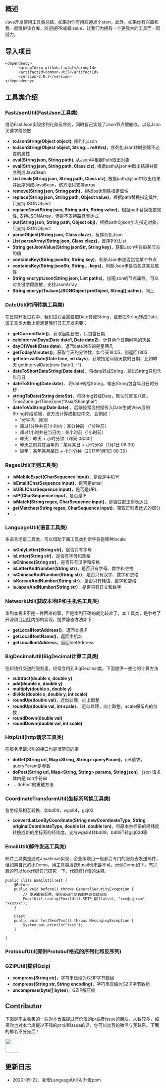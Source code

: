 ## 概述
Java开发常用工具类总结，如果对你有用欢迎点个start，此外，如果你有兴趣和我一起维护该仓库，欢迎提PR或者issue，让我们为拥有一个更强大的工具而一同努力。

## 导入项目
```
<dependency>
      <groupId>io.github.ljwlgl</groupId>
      <artifactId>common-util</artifactId>
      <version>2.0.7</version>
</dependency>
```
## 工具类介绍

### **FastJsonUtil(FastJson工具类)**
借助FastJson实现序列化和反序列，同时自己实现了Json节点增删改，以及Json关键字段脱敏
- **toJsonString(Object object)**, 序列化Json
- **toJsonString(Object object, String... reAttrs)**，序列化Json转时删除不必要的属性
- **eval(String json, String path)**, 从Json中根据Path取出对象
- **eval(String json, String path, Class<T> clz)**, 根据path从json中取出结果并反序列成JavaBean
- **List<T> evals(String json, String path, Class<T> clz)**, 根据path从json中取出结果并反序列成JavaBean，该方法只支持array
- **remove(String json, String path)**，根据path删除指定属性
- **replace(String json, String path, Object value)**，根据path替换指定属性, 只支持JSONObject
- **replaceNew(String json, String path, String value)**，根据path替换指定属性, 支持JSONArray，但是不支持路径表达式
- **put(String json, String path, Object obj)**，根据path向json加入指定对象，只支持JSONObject
- **parseObject(String json, Class<T> clazz)**，反序列化Json
- **List<T> parseArray(String json, Class<T> clazz)**，反序列化List
- **String getJsonValue(String jsonStr, String key)**，获取Json字符串某节点的值
- **containsKey(String jsonStr, String key)**，判断Json串是否包含某个节点
- **containsKey(String jsonStr, String... keys)**，判断Json串是否包含某些属性
- **String encryptJson(String json, List<String> paths)**，加密json的节点属性，可以对关键字段脱敏，支持JsonArray
- **String encryptToJson(JSONObject preObject, String[] paths)**，同上


### **DateUtil(时间转换工具类)**
在日常开发过程中，我们进程会需要把Date转成String，或者把String转成Date，该工具类大致上能满足我们日志开发需要：
- **getCurrentDate()**，获取当期日志，只包含日期
- **calcIntervalDays(Date date1, Date date2)**，计算两个日期间隔的天数
- **dayOfWeek(Date date)**，返回data对应的是星期几
- **getTodayMinutes()**，获取今天的分钟数，如今天18:05，则返回1805
- **getIntervalDate(Date time, int days)**，获取指定间隔天数的日期，比如昨天 getIntervalDate(new Date(), -1)
- **dateToShortDateString(Date date)**，将date转成String，输出String只包含年月日
- **dateToString(Date date)**， 将date转成String，输出String包含年月日时分秒
- **stringToDate(String dateStr)**，将String转成Date，默认时区东八区，TimeZone.getTimeZone("Asia/Shanghai")
- **dateToVoString(Date date)** ，后端经常会根据传入Date生成View层的String传给前端，该方法计算成相应中文，会例如：
    - 1分钟内：刚刚
    - 超过1分钟并在1小时内：某分钟前 （1分钟前）
    - 超过1小时并在当日内：某小时前（1小时前）
    - 昨天：昨天 + 小时分钟（昨天 08:30）
    - 昨天之前并在当年内：某月某日 + 小时分钟（1月1日 08:30）
    - 隔年：某年某月某日 + 小时分钟（2017年1月1日 08:30）

### **RegexUtil(正则工具类)**
- **isMobileExact(CharSequence input)**，是否是手机号
- **isEmail(CharSequence input)**，是否是email
- **isURL(CharSequence input)**，是否是URL
- **isIP(CharSequence input**，是否是IP
- **isMatch(String regex, CharSequence input)**，是否匹配正则表达式
- **getMatches(String regex, CharSequence input)**，获取正则表达式的部分
- ...

### **LanguageUtil(语言工具类)**
多语言场景工具类，可以借助下面工具类判断字符是哪种locale
- **isOnlyLetter(String str)**，是否只有字母
- **isLetter(String str)**，是否有字母和空格
- **isChinese(String str)**，是否只有汉字和空格
- **isLetterAndNumber(String str)**，是否只有字母、数字和空格
- **isChineseAndNumber(String str)**，是否只有汉字、数字和空格
- **isKoreanAndNumber(String str)**，是否只有韩语、数字和空格
- **isJapanAndNumber(String str)**，是否只有日文和数字

### **NetworkUtil(获取本地IP和主机名工具类)**
拿到本机IP不是一件困难的事，但是拿到正确的就比较难了，本工具类，是参考了开源项目[CAT](https://github.com/dianping/cat)内部的实现，提供静态方法如下：
- **getLocalHostAddress()**，返回本机IP
- **getLocalHostName()**，返回主机名
- **getLocalInetAddress**，返回InetAddress
### **BigDecimalUtil(BigDecimal计算工具类)**
在和钱打交道的服务里，经常会用到BigDecimal类，下面提供一些他的计算方法
- **subtract(double x, double y)**
- **add(double x, double y)**
- **multiply(double x, double y)**
- **divide(double x, double y, int scale)**
- **roundUp(double val)**，近似处理，向上取整
- **roundUp(double val, int scale)**， 近似处理，向上取整，scale保留点的位数
- **roundDown(double val)**
- **roundDown(double val, int scale)**

### **HttpUtil(http请求工具类)**
在服务里请求别的接口也是很常见的事
- **doGet(String url, Map<String, String> queryParam)**，get请求，queryParam是参数
- **doPost(String url, Map<String, String> params, String json)**，json 请求体内是json字符串
- ... doPost的重载方法

### **CoordinateTransformUtil(坐标系转换工具类)**
各坐标系相互转换，如bd09，wgs84，gcj02
- **convertLatLonByCoordinate(String newCoordinateType, String originalCoordinateType, double lat, double lon)**，将原本坐标系的经纬度转换成新的坐标系的经纬度，支持wgs84转bd09，bd09T转gcj02d等

### **EmailUtil(邮件发送工具类)**
邮件工具类是通过JavaEmail实现，企业级项目一般都会专门的服务去发送邮件，但如果自己的小Demo，用工具类发送Email也未尝不可。示例Demo如下，有兴趣的可以fork代码自己研究一下，代码有详情的注释。
```
public class EmailUtilTest {
    @Before
    public void before() throws GeneralSecurityException {
        // 发送邮箱配置，授权密码可以去邮件运营商获取
        EmailUtil.config(EmailUtil.SMTP_QQ(false), "xxx@qq.com", "xxxxxx");
    }

    @Test
    public void testSendText() throws MessagingException {
        System.out.println("test");
    }

}
```
### **ProtobufUtil(提供Protobuf格式的序列化和反序列)**
### GZIPUtil(提供Gzip)
- **compress(String str)**，字符串压缩为GZIP字节数组
- **compress(String str, String encoding)**，字符串压缩为GZIP字节数组
- **uncompress(byte[] bytes)**，GZIP解压缩

## Contributor

下面是笔主收集的一些对本仓库提过有价值的pr或者issue的朋友，人数较多，如果你也对本仓库提过不错的pr或者issue的话，你可以加我的微信与我联系。下面的排名不分先后！

<a href="https://github.com/LJWLgl">
    <img src="https://avatars1.githubusercontent.com/u/22522146?s=460&u=34378925405f18325ea493aa7df788410d6204e3&v=4" width="45px">
</a>

## 更新日志
- 2020-05-22，新增LanguageUtil & 升级pom

